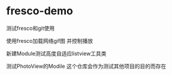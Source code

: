 # fresco-demo
测试fresco和git使用

使用fresco加载网络gif图 并控制播放

新建Module测试高度自适应listview工具类


测试PhotoView的Modile
这个仓库会作为测试其他项目的目的而存在
